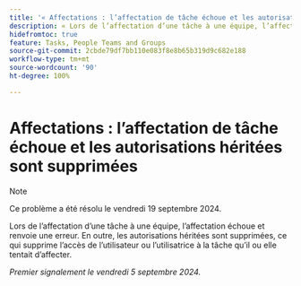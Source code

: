 ```yaml
---
title: '« Affectations : l’affectation de tâche échoue et les autorisations héritées sont supprimées »'
description: « Lors de l’affectation d’une tâche à une équipe, l’affectation échoue et renvoie une erreur. En outre, les autorisations héritées sont supprimées, ce qui supprime l’accès de l’utilisateur ou l’utilisatrice à la tâche qu’il ou elle tentait d’affecter. »
hidefromtoc: true
feature: Tasks, People Teams and Groups
source-git-commit: 2cbde79df7bb110e083f8e8b65b319d9c682e188
workflow-type: tm+mt
source-wordcount: '90'
ht-degree: 100%

---
```


# Affectations : l’affectation de tâche échoue et les autorisations héritées sont supprimées

>[!NOTE]
>
>Ce problème a été résolu le vendredi 19 septembre 2024.

Lors de l’affectation d’une tâche à une équipe, l’affectation échoue et renvoie une erreur. En outre, les autorisations héritées sont supprimées, ce qui supprime l’accès de l’utilisateur ou l’utilisatrice à la tâche qu’il ou elle tentait d’affecter.

_Premier signalement le vendredi 5 septembre 2024._
